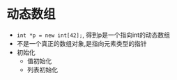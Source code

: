 # 动态数组
- `int *p = new int[42];`, 得到p是一个指向int的动态数组
- 不是一个真正的数组对象,是指向元素类型的指针
- 初始化
  - 值初始化
  - 列表初始化
